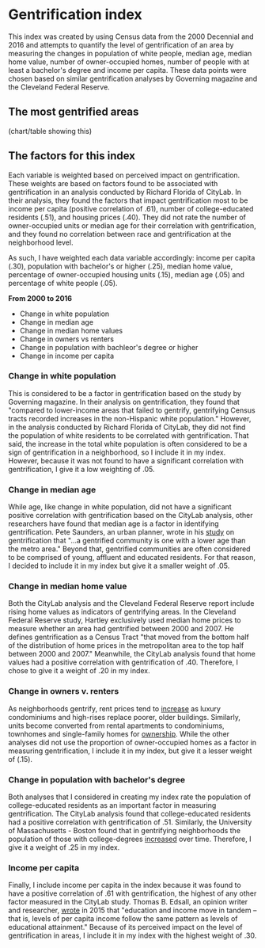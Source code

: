 # Gentrification index

This index was created by using Census data from the 2000 Decennial and 2016 and attempts to quantify the level of gentrification of an area by measuring the changes in population of white people, median age, median home value, number of owner-occupied homes, number of people with at least a bachelor's degree and income per capita. These data points were chosen based on similar gentrification analyses by Governing magazine and the Cleveland Federal Reserve.


## The most gentrified areas

(chart/table showing this)

## The factors for this index

Each variable is weighted based on perceived impact on gentrification. These weights are based on factors found to be associated with gentrification in an analysis conducted by Richard Florida of CityLab. In their analysis, they found the factors that impact gentrification most to be income per capita (positive correlation of .61), number of college-educated residents (.51), and housing prices (.40). They did not rate the number of owner-occupied units or median age for their correlation with gentrification, and they found no correlation between race and gentrification at the neighborhood level.

As such, I have weighted each data variable accordingly: income per capita (.30), population with bachelor's or higher (.25), median home value, percentage of owner-occupied housing units (.15), median age (.05) and percentage of white people (.05).


**From 2000 to 2016**

- Change in white population 
- Change in median age
- Change in median home values
- Change in owners vs renters
- Change in population with bachleor's degree or higher
- Change in income per capita



### Change in white population

This is considered to be a factor in gentrification based on the study by Governing magazine. In their analysis on gentrification, they found that "compared to lower-income areas that failed to gentrify, gentrifying Census tracts recorded increases in the non-Hispanic white population." However, in the analysis conducted by Richard Florida of CityLab, they did not find the population of white residents to be correlated with gentrification. That said, the increase in the total white population is often considered to be a sign of gentrification in a neighborhood, so I include it in my index. However, because it was not found to have a significant correlation with gentrification, I give it a low weighting of .05.

### Change in median age

While age, like change in white population, did not have a significant positive correlation with gentrification based on the CityLab analysis, other researchers have found that median age is a factor in identifying gentrification. Pete Saunders, an urban planner, wrote in his <a href="https://www.forbes.com/sites/petesaunders1/2016/08/29/understanding-gentrification/#4a2e625635ec">study</a> on gentrification that "...a gentrified community is one with a lower age than the metro area." Beyond that, gentrified communities are often considered to be comprised of young, affluent and educated residents. For that reason, I decided to include it in my index but give it a smaller weight of .05.


### Change in median home value

Both the CityLab analysis and the Cleveland Federal Reserve report include rising home values as indicators of gentrifying areas. In the Cleveland Federal Reserve study, Hartley exclusively used median home prices to measure whether an area had gentrified between 2000 and 2007. He defines gentrification as a Census Tract "that moved from the bottom half of the distribution of home prices in the metropolitan area to the top half between 2000 and 2007." Meanwhile, the CityLab analysis found that home values had a positive correlation with gentrification of .40. Therefore, I chose to give it a weight of .20 in my index.

### Change in owners v. renters

As neighborhoods gentrify, rent prices tend to <a href="https://gjplp.org/2017/09/05/examining-the-negative-impacts-of-gentrification/">increase</a> as luxury condominiums and high-rises replace poorer, older buildings. Similarly, units become converted from rental apartments to condominiums, townhomes and single-family homes for <a href="https://www.tandfonline.com/doi/pdf/10.1080/02723638.2016.1276718">ownership</a>. While the other analyses did not use the proportion of owner-occupied homes as a factor in measuring gentrification, I include it in my index, but give it a lesser weight of (.15).

### Change in population with bachelor's degree

Both analyses that I considered in creating my index rate the population of college-educated residents as an important factor in measuring gentrification. The CityLab analysis found that college-educated residents had a positive correlation with gentrification of .51. Similarly, the University of Massachusetts - Boston found that in gentrifying neighborhoods the population of those with college-degrees <a href="https://scholarworks.umb.edu/cgi/viewcontent.cgi?referer=https://www.google.com/&httpsredir=1&article=1027&context=honors_theses">increased</a> over time. Therefore, I give it a weight of .25 in my index.

### Income per capita

Finally, I include income per capita in the index because it was found to have a positive correlation of .61 with gentrification, the highest of any other factor measured in the CityLab study. Thomas B. Edsall, an opinion writer and researcher, <a href="https://www.nytimes.com/2015/02/25/opinion/the-gentrification-effect.html">wrote</a> in 2015 that "education and income move in tandem – that is, levels of per capita income follow the same pattern as levels of educational attainment." Because of its perceived impact on the level of gentrification in areas, I include it in my index with the highest weight of .30.







